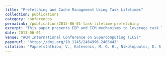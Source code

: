```yaml
---
title: "Prefetching and Cache Management Using Task Lifetimes"
collection: publications
category: conferences
permalink: /publication/2013-06-01-task-lifetime-prefetching
excerpt: "This paper presents EBP and ECM mechanisms to leverage task lifetime information for improving prefetching and cache management in task-parallel runtimes."
date: 2013-06-01
venue: "ACM International Conference on Supercomputing (ICS)"
paperurl: "https://doi.org/10.1145/2464996.2465443"
citation: "Papaefstathiou, V., Katevenis, M. G. H., Nikolopoulos, D. S., & Pnevmatikatos, D. (2013). \"Prefetching and Cache Management Using Task Lifetimes.\" *ICS 2013*, 325–334. https://doi.org/10.1145/2464996.2465443"
---
```

